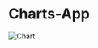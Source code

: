 # Charts-App
![Chart](https://user-images.githubusercontent.com/51374446/100168672-5f2d2e00-2eca-11eb-8f26-be849d8df271.png)
